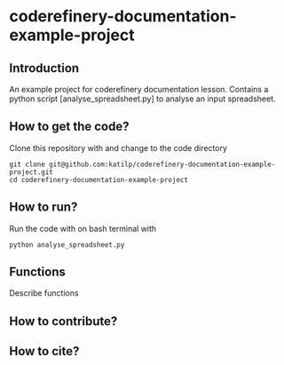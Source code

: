 # coderefinery-documentation-example-project

## Introduction

An example project for coderefinery documentation lesson. Contains a python script [analyse_spreadsheet.py] to analyse an input spreadsheet.

## How to get the code?

Clone this repository with and change to the code directory

```
git clone git@github.com:katilp/coderefinery-documentation-example-project.git
cd coderefinery-documentation-example-project
```

## How to run?

Run the code with on bash terminal with

```
python analyse_spreadsheet.py
```

## Functions

Describe functions

## How to contribute?

## How to cite?
